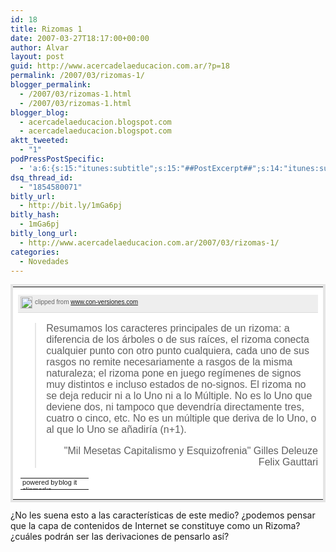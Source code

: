 ```yaml
---
id: 18
title: Rizomas 1
date: 2007-03-27T18:17:00+00:00
author: Alvar
layout: post
guid: http://www.acercadelaeducacion.com.ar/?p=18
permalink: /2007/03/rizomas-1/
blogger_permalink:
  - /2007/03/rizomas-1.html
  - /2007/03/rizomas-1.html
blogger_blog:
  - acercadelaeducacion.blogspot.com
  - acercadelaeducacion.blogspot.com
aktt_tweeted:
  - "1"
podPressPostSpecific:
  - 'a:6:{s:15:"itunes:subtitle";s:15:"##PostExcerpt##";s:14:"itunes:summary";s:15:"##PostExcerpt##";s:15:"itunes:keywords";s:17:"##WordPressCats##";s:13:"itunes:author";s:10:"##Global##";s:15:"itunes:explicit";s:7:"Default";s:12:"itunes:block";s:7:"Default";}'
dsq_thread_id:
  - "1854580071"
bitly_url:
  - http://bit.ly/1mGa6pj
bitly_hash:
  - 1mGa6pj
bitly_long_url:
  - http://www.acercadelaeducacion.com.ar/2007/03/rizomas-1/
categories:
  - Novedades
---
```


<table style="clear: left; border: 4px solid #e5e5e5; margin: 12px 0pt; background: #ffffff none repeat scroll 0pt 50%; -moz-background-clip: -moz-initial; -moz-background-origin: -moz-initial; -moz-background-inline-policy: -moz-initial; font-family: arial; color: #333333; width: 100%" cellpadding="0" cellspacing="0">
<tr>
<td valign="top"><!-- BEGIN_CLIP_CONTENT ID:3C3CCCAA-2C17-43C1-BDB7-EA6CF81D0CB6:1 CLIPMARKS.COM -->
<p class="CM_CTB_Content_Wrap" style="margin: 0pt; padding: 0pt; background-color: #ffffff">
<p style="border-bottom: 1px solid #dcdcdc; white-space: nowrap; margin-bottom: 8px; background-color: #eeeeee; background-image: url('http://clipmarks.com/images/source-bg.gif'); background-repeat: repeat-x; height: 24px; line-height: 24px; vertical-align: middle; padding-bottom: 4px; color: #666666; font-size: 10px"><a href="http://clipmarks.com/clipmark/3C3CCCAA-2C17-43C1-BDB7-EA6CF81D0CB6/" title="go to this clipmark"><img src="http://clipmarks.com/images/clip-icon.gif" style="border: medium none ; margin: 0pt 4px; vertical-align: middle; display: inline; float: none" border="0" height="19" width="19" /></a>clipped from <a href="http://www.con-versiones.com/nota0475.htm" title="http://www.con-versiones.com/nota0475.htm">www.con-versiones.com</a></p>

<p style="text-align: center">
<blockquote cite="http://www.con-versiones.com/nota0475.htm">Resumamos los caracteres principales de un rizoma: a diferencia de los árboles o de sus raíces, el rizoma conecta cualquier punto con otro punto cualquiera, cada uno de sus rasgos no remite necesariamente a rasgos de la misma naturaleza; el rizoma pone en juego regímenes de signos muy distintos e incluso estados de no-signos.
El rizoma no se deja reducir ni a lo Uno ni a lo Múltiple. No es lo Uno que deviene dos, ni tampoco que devendría directamente tres, cuatro o cinco, etc. No es un múltiple que deriva de lo              Uno, o al que lo Uno se añadiría (n+1).
<p style="text-align: right">"Mil Mesetas Capitalismo y Esquizofrenia"
Gilles Deleuze Felix Gauttari</blockquote>
<p style="margin: 0pt 6px 6px 4px">
<table style="padding: 0pt; font-size: 11px; border-spacing: 0pt" cellpadding="0" cellspacing="0" width="100%">
<tr>
<td style="border-width: 0pt; padding: 0pt; background: transparent none repeat scroll 0pt 50%; -moz-background-clip: -moz-initial; -moz-background-origin: -moz-initial; -moz-background-inline-policy: -moz-initial">&nbsp;</td>
<td style="border-width: 0pt; padding: 0pt; background: transparent none repeat scroll 0pt 50%; -moz-background-clip: -moz-initial; -moz-background-origin: -moz-initial; -moz-background-inline-policy: -moz-initial; width: 58px" width="58"><a href="http://clipmarks.com/" title="go to clipmarks.com"><img src="http://clipmarks.com/images/c2b-foot-logo.png" alt="powered by clipmarks" style="border-width: 0pt; margin: 0pt; padding: 0pt" border="0" height="17" width="58" /></a></td>
<td style="border-width: 0pt; padding: 0pt; background: transparent none repeat scroll 0pt 50%; -moz-background-clip: -moz-initial; -moz-background-origin: -moz-initial; -moz-background-inline-policy: -moz-initial; width: 48px" width="48"><a href="http://clipmarks.com/share/3C3CCCAA-2C17-43C1-BDB7-EA6CF81D0CB6/blog/" title="blog or email this clip"><img src="http://clipmarks.com/images/c2b-foot-blogit.png" alt="blog it" style="border-width: 0pt; margin: 0pt; padding: 0pt" border="0" height="17" width="48" /></a></td>
</tr>
</table>
<!-- END_CLIP_CONTENT --></td>
</tr>
</table>
¿No les suena esto a las características de este medio?
¿podemos pensar que la capa de contenidos de Internet se constituye como un Rizoma?
¿cuáles podrán ser las derivaciones de pensarlo así?